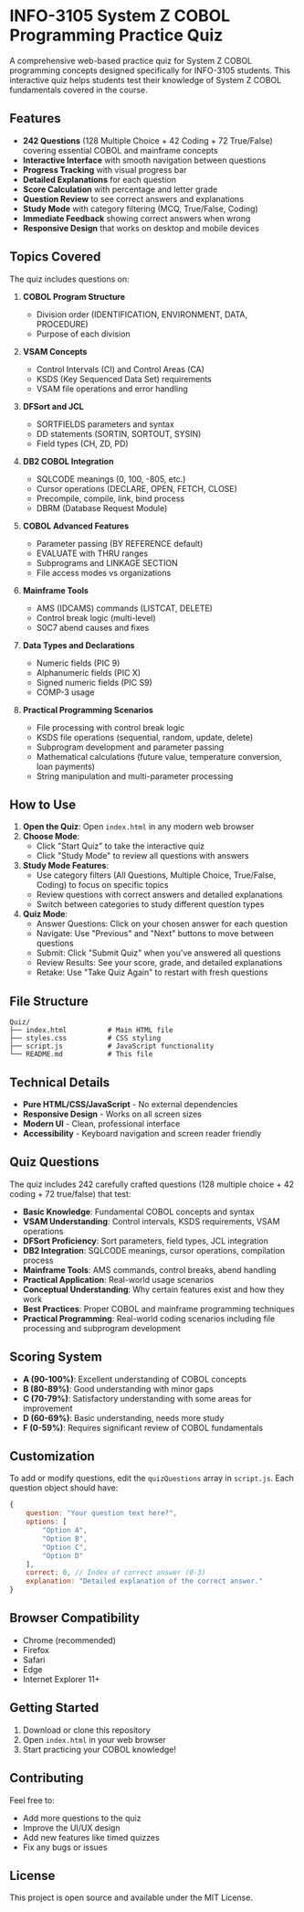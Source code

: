 # INFO-3105 System Z COBOL Programming Practice Quiz

A comprehensive web-based practice quiz for System Z COBOL programming concepts designed specifically for INFO-3105 students. This interactive quiz helps students test their knowledge of System Z COBOL fundamentals covered in the course.

## Features

- **242 Questions** (128 Multiple Choice + 42 Coding + 72 True/False) covering essential COBOL and mainframe concepts
- **Interactive Interface** with smooth navigation between questions
- **Progress Tracking** with visual progress bar
- **Detailed Explanations** for each question
- **Score Calculation** with percentage and letter grade
- **Question Review** to see correct answers and explanations
- **Study Mode** with category filtering (MCQ, True/False, Coding)
- **Immediate Feedback** showing correct answers when wrong
- **Responsive Design** that works on desktop and mobile devices

## Topics Covered

The quiz includes questions on:

1. **COBOL Program Structure**
   - Division order (IDENTIFICATION, ENVIRONMENT, DATA, PROCEDURE)
   - Purpose of each division

2. **VSAM Concepts**
   - Control Intervals (CI) and Control Areas (CA)
   - KSDS (Key Sequenced Data Set) requirements
   - VSAM file operations and error handling

3. **DFSort and JCL**
   - SORTFIELDS parameters and syntax
   - DD statements (SORTIN, SORTOUT, SYSIN)
   - Field types (CH, ZD, PD)

4. **DB2 COBOL Integration**
   - SQLCODE meanings (0, 100, -805, etc.)
   - Cursor operations (DECLARE, OPEN, FETCH, CLOSE)
   - Precompile, compile, link, bind process
   - DBRM (Database Request Module)

5. **COBOL Advanced Features**
   - Parameter passing (BY REFERENCE default)
   - EVALUATE with THRU ranges
   - Subprograms and LINKAGE SECTION
   - File access modes vs organizations

6. **Mainframe Tools**
   - AMS (IDCAMS) commands (LISTCAT, DELETE)
   - Control break logic (multi-level)
   - S0C7 abend causes and fixes

7. **Data Types and Declarations**
   - Numeric fields (PIC 9)
   - Alphanumeric fields (PIC X)
   - Signed numeric fields (PIC S9)
   - COMP-3 usage

8. **Practical Programming Scenarios**
   - File processing with control break logic
   - KSDS file operations (sequential, random, update, delete)
   - Subprogram development and parameter passing
   - Mathematical calculations (future value, temperature conversion, loan payments)
   - String manipulation and multi-parameter processing

## How to Use

1. **Open the Quiz**: Open `index.html` in any modern web browser
2. **Choose Mode**: 
   - Click "Start Quiz" to take the interactive quiz
   - Click "Study Mode" to review all questions with answers
3. **Study Mode Features**:
   - Use category filters (All Questions, Multiple Choice, True/False, Coding) to focus on specific topics
   - Review questions with correct answers and detailed explanations
   - Switch between categories to study different question types
4. **Quiz Mode**:
   - Answer Questions: Click on your chosen answer for each question
   - Navigate: Use "Previous" and "Next" buttons to move between questions
   - Submit: Click "Submit Quiz" when you've answered all questions
   - Review Results: See your score, grade, and detailed explanations
   - Retake: Use "Take Quiz Again" to restart with fresh questions

## File Structure

```
Quiz/
├── index.html          # Main HTML file
├── styles.css          # CSS styling
├── script.js           # JavaScript functionality
└── README.md           # This file
```

## Technical Details

- **Pure HTML/CSS/JavaScript** - No external dependencies
- **Responsive Design** - Works on all screen sizes
- **Modern UI** - Clean, professional interface
- **Accessibility** - Keyboard navigation and screen reader friendly

## Quiz Questions

The quiz includes 242 carefully crafted questions (128 multiple choice + 42 coding + 72 true/false) that test:

- **Basic Knowledge**: Fundamental COBOL concepts and syntax
- **VSAM Understanding**: Control intervals, KSDS requirements, VSAM operations
- **DFSort Proficiency**: Sort parameters, field types, JCL integration
- **DB2 Integration**: SQLCODE meanings, cursor operations, compilation process
- **Mainframe Tools**: AMS commands, control breaks, abend handling
- **Practical Application**: Real-world usage scenarios
- **Conceptual Understanding**: Why certain features exist and how they work
- **Best Practices**: Proper COBOL and mainframe programming techniques
- **Practical Programming**: Real-world coding scenarios including file processing and subprogram development

## Scoring System

- **A (90-100%)**: Excellent understanding of COBOL concepts
- **B (80-89%)**: Good understanding with minor gaps
- **C (70-79%)**: Satisfactory understanding with some areas for improvement
- **D (60-69%)**: Basic understanding, needs more study
- **F (0-59%)**: Requires significant review of COBOL fundamentals

## Customization

To add or modify questions, edit the `quizQuestions` array in `script.js`. Each question object should have:

```javascript
{
    question: "Your question text here?",
    options: [
        "Option A",
        "Option B", 
        "Option C",
        "Option D"
    ],
    correct: 0, // Index of correct answer (0-3)
    explanation: "Detailed explanation of the correct answer."
}
```

## Browser Compatibility

- Chrome (recommended)
- Firefox
- Safari
- Edge
- Internet Explorer 11+

## Getting Started

1. Download or clone this repository
2. Open `index.html` in your web browser
3. Start practicing your COBOL knowledge!

## Contributing

Feel free to:
- Add more questions to the quiz
- Improve the UI/UX design
- Add new features like timed quizzes
- Fix any bugs or issues

## License

This project is open source and available under the MIT License. 